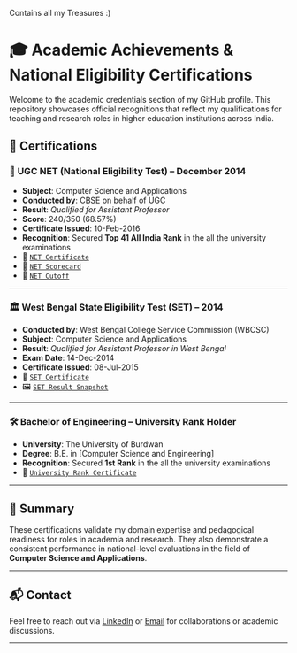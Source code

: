 Contains all my Treasures :)

# 🎓 Academic Achievements & National Eligibility Certifications

Welcome to the academic credentials section of my GitHub profile. This repository showcases official recognitions that reflect my qualifications for teaching and research roles in higher education institutions across India.

## 📑 Certifications

### 🧪 **UGC NET (National Eligibility Test) – December 2014**
- **Subject**: Computer Science and Applications
- **Conducted by**: CBSE on behalf of UGC
- **Result**: *Qualified for Assistant Professor*
- **Score**: 240/350 (68.57%)
- **Certificate Issued**: 10-Feb-2016
- **Recognition**: Secured  **Top 41 All India Rank** in the all the university examinations
- 📄 [`NET Certificate`](https://github.com/arko1907/Certificates/blob/main/net_2014_Certificate.pdf)  
- 📄 [`NET Scorecard`](https://github.com/arko1907/Certificates/blob/main/UGC%20NET%20Result_Arko.pdf)
- 📄 [`NET Cutoff`](https://github.com/arko1907/Certificates/blob/main/net_2014_cuttof.pdf)


---

### 🏛 **West Bengal State Eligibility Test (SET) – 2014**
- **Conducted by**: West Bengal College Service Commission (WBCSC)
- **Subject**: Computer Science and Applications
- **Result**: *Qualified for Assistant Professor in West Bengal*
- **Exam Date**: 14-Dec-2014
- **Certificate Issued**: 08-Jul-2015
- 📄 [`SET Certificate`](https://github.com/arko1907/Certificates/blob/main/SET%202014%20Certificate.pdf)  
- 🖼 [`SET Result Snapshot`](https://github.com/arko1907/Certificates/blob/main/Set_Result_Arko.jpg)

---

### 🛠 **Bachelor of Engineering – University Rank Holder**
- **University**: The University of Burdwan
- **Degree**: B.E. in [Computer Science and Engineering]
- **Recognition**: Secured  **1st Rank** in the all the university examinations
- 📄 [`University Rank Certificate`](https://github.com/arko1907/Certificates/blob/main/B.E%20Rank%20Certificate.pdf)

---

## 🧠 Summary

These certifications validate my domain expertise and pedagogical readiness for roles in academia and research. They also demonstrate a consistent performance in national-level evaluations in the field of **Computer Science and Applications**.

---

## 📬 Contact

Feel free to reach out via [LinkedIn](https://www.linkedin.com/in/your-profile) or [Email](mailto:your.email@example.com) for collaborations or academic discussions.

---
